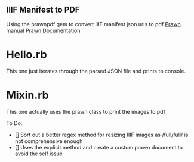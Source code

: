 IIIF Manifest to PDF
-----

Using the prawnpdf gem to convert IIIF manifest json urls to pdf
[Prawn manual](http://prawnpdf.org/manual.pdf)
[Prawn Documentation](http://prawnpdf.org/docs/0.11.1/Prawn/Document.html)

Hello.rb
===

This one just iterates through the parsed JSON file and prints to console.

Mixin.rb
===

This one actually uses the prawn class to print the images to pdf

To Do:
- [] Sort out a better regex method for resizing IIIF images as /full/full/ is not comprehensive enough
- [] Uses the explicit method and create a custom prawn document to avoid the self issue
